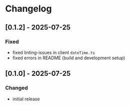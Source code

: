 # Changelog

## [0.1.2] - 2025-07-25

### Fixed

- fixed linting-issues in client `dateTime.ts`
- fixed errors in README (build and development setup)

## [0.1.0] - 2025-07-25

### Changed

- initial release
